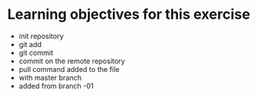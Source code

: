 # Learning objectives for this exercise

* init repository
* git add
* git commit
* commit on the remote repository
* pull command added to the file
* with master branch
* added from branch -01
